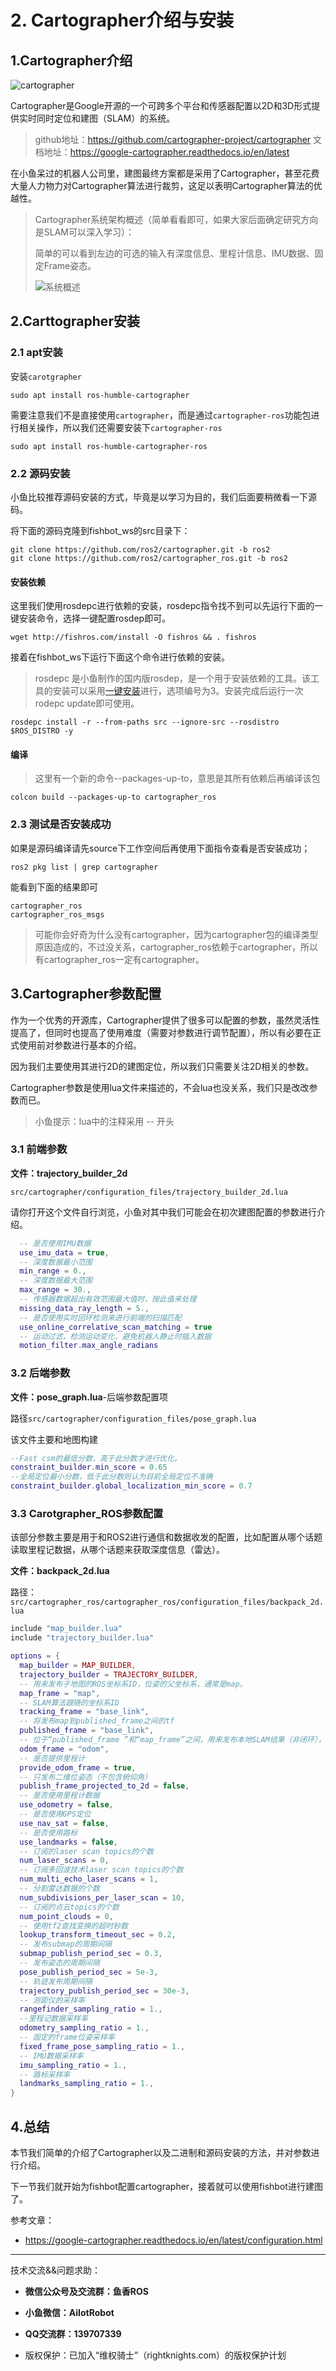 # 2. Cartographer介绍与安装

## 1.Cartographer介绍


![cartographer](2.Carto介绍及安装/imgs/cartographer.gif)

Cartographer是Google开源的一个可跨多个平台和传感器配置以2D和3D形式提供实时同时定位和建图（SLAM）的系统。

> github地址：https://github.com/cartographer-project/cartographer
> 文档地址：https://google-cartographer.readthedocs.io/en/latest

在小鱼呆过的机器人公司里，建图最终方案都是采用了Cartographer，甚至花费大量人力物力对Cartographer算法进行裁剪，这足以表明Cartographer算法的优越性。

> Cartographer系统架构概述（简单看看即可，如果大家后面确定研究方向是SLAM可以深入学习）：
>
> 简单的可以看到左边的可选的输入有深度信息、里程计信息、IMU数据、固定Frame姿态。
>
> 
>
> ![系统概述](2.Carto介绍及安装/imgs/high_level_system_overview.png)


## 2.Carttographer安装

### 2.1 apt安装

安装`carotgrapher`

```shell
sudo apt install ros-humble-cartographer
```

需要注意我们不是直接使用`cartographer`，而是通过`cartographer-ros`功能包进行相关操作，所以我们还需要安装下`cartographer-ros`

```shell
sudo apt install ros-humble-cartographer-ros
```

### 2.2 源码安装

小鱼比较推荐源码安装的方式，毕竟是以学习为目的，我们后面要稍微看一下源码。

将下面的源码克隆到fishbot_ws的src目录下：

```shell
git clone https://github.com/ros2/cartographer.git -b ros2
git clone https://github.com/ros2/cartographer_ros.git -b ros2
```

#### 安装依赖

这里我们使用rosdepc进行依赖的安装，rosdepc指令找不到可以先运行下面的一键安装命令，选择一键配置rosdep即可。

```shell
wget http://fishros.com/install -O fishros && . fishros
```

接着在fishbot_ws下运行下面这个命令进行依赖的安装。

> rosdepc 是小鱼制作的国内版rosdep，是一个用于安装依赖的工具。该工具的安装可以采用[一键安装](https://fishros.org.cn/forum/topic/20)进行，选项编号为3。安装完成后运行一次rodepc update即可使用。

```shell
rosdepc install -r --from-paths src --ignore-src --rosdistro $ROS_DISTRO -y
```

#### 编译

> 这里有一个新的命令--packages-up-to，意思是其所有依赖后再编译该包

```shell
colcon build --packages-up-to cartographer_ros
```

### 2.3 测试是否安装成功

如果是源码编译请先source下工作空间后再使用下面指令查看是否安装成功；

```shell
ros2 pkg list | grep cartographer
```

能看到下面的结果即可

```shell
cartographer_ros
cartographer_ros_msgs
```

> 可能你会好奇为什么没有cartographer，因为cartographer包的编译类型原因造成的，不过没关系，cartographer_ros依赖于cartographer，所以有cartographer_ros一定有cartographer。

## 3.Cartographer参数配置

作为一个优秀的开源库，Cartographer提供了很多可以配置的参数，虽然灵活性提高了，但同时也提高了使用难度（需要对参数进行调节配置），所以有必要在正式使用前对参数进行基本的介绍。

因为我们主要使用其进行2D的建图定位，所以我们只需要关注2D相关的参数。

Cartographer参数是使用lua文件来描述的，不会lua也没关系，我们只是改改参数而已。

> 小鱼提示：lua中的注释采用 -- 开头

### 3.1 前端参数

**文件：trajectory_builder_2d** 

`src/cartographer/configuration_files/trajectory_builder_2d.lua`

请你打开这个文件自行浏览，小鱼对其中我们可能会在初次建图配置的参数进行介绍。

```lua
  -- 是否使用IMU数据
  use_imu_data = true, 
  -- 深度数据最小范围
  min_range = 0.,
  -- 深度数据最大范围
  max_range = 30.,
  -- 传感器数据超出有效范围最大值时，按此值来处理
  missing_data_ray_length = 5.,
  -- 是否使用实时回环检测来进行前端的扫描匹配
  use_online_correlative_scan_matching = true
  -- 运动过滤，检测运动变化，避免机器人静止时插入数据
  motion_filter.max_angle_radians
```

### 3.2 后端参数

**文件：pose_graph.lua**-后端参数配置项

路径`src/cartographer/configuration_files/pose_graph.lua`

该文件主要和地图构建

```lua
--Fast csm的最低分数，高于此分数才进行优化。
constraint_builder.min_score = 0.65
--全局定位最小分数，低于此分数则认为目前全局定位不准确
constraint_builder.global_localization_min_score = 0.7
```

### 3.3 Carotgrapher_ROS参数配置

该部分参数主要是用于和ROS2进行通信和数据收发的配置，比如配置从哪个话题读取里程记数据，从哪个话题来获取深度信息（雷达）。

**文件：backpack_2d.lua**

路径：`src/cartographer_ros/cartographer_ros/configuration_files/backpack_2d.lua`

```lua
include "map_builder.lua"
include "trajectory_builder.lua"

options = {
  map_builder = MAP_BUILDER,
  trajectory_builder = TRAJECTORY_BUILDER,
  -- 用来发布子地图的ROS坐标系ID，位姿的父坐标系，通常是map。
  map_frame = "map",
  -- SLAM算法跟随的坐标系ID
  tracking_frame = "base_link",
  -- 将发布map到published_frame之间的tf
  published_frame = "base_link",
  -- 位于“published_frame ”和“map_frame”之间，用来发布本地SLAM结果（非闭环），通常是“odom”
  odom_frame = "odom",
  -- 是否提供里程计
  provide_odom_frame = true,
  -- 只发布二维位姿态（不包含俯仰角）
  publish_frame_projected_to_2d = false,
  -- 是否使用里程计数据
  use_odometry = false,
  -- 是否使用GPS定位
  use_nav_sat = false,
  -- 是否使用路标
  use_landmarks = false,
  -- 订阅的laser scan topics的个数
  num_laser_scans = 0,
  -- 订阅多回波技术laser scan topics的个数
  num_multi_echo_laser_scans = 1,
  -- 分割雷达数据的个数
  num_subdivisions_per_laser_scan = 10,
  -- 订阅的点云topics的个数
  num_point_clouds = 0,
  -- 使用tf2查找变换的超时秒数
  lookup_transform_timeout_sec = 0.2,
  -- 发布submap的周期间隔
  submap_publish_period_sec = 0.3,
  -- 发布姿态的周期间隔
  pose_publish_period_sec = 5e-3,
  -- 轨迹发布周期间隔
  trajectory_publish_period_sec = 30e-3,
  -- 测距仪的采样率
  rangefinder_sampling_ratio = 1.,
  --里程记数据采样率
  odometry_sampling_ratio = 1.,
  -- 固定的frame位姿采样率
  fixed_frame_pose_sampling_ratio = 1.,
  -- IMU数据采样率
  imu_sampling_ratio = 1.,
  -- 路标采样率
  landmarks_sampling_ratio = 1.,
}
```



## 4.总结

本节我们简单的介绍了Cartographer以及二进制和源码安装的方法，并对参数进行介绍。

下一节我们就开始为fishbot配置cartographer，接着就可以使用fishbot进行建图了。



参考文章：

- https://google-cartographer.readthedocs.io/en/latest/configuration.html

  

--------------

技术交流&&问题求助：

- **微信公众号及交流群：鱼香ROS**
- **小鱼微信：AiIotRobot**
- **QQ交流群：139707339**

- 版权保护：已加入“维权骑士”（rightknights.com）的版权保护计划